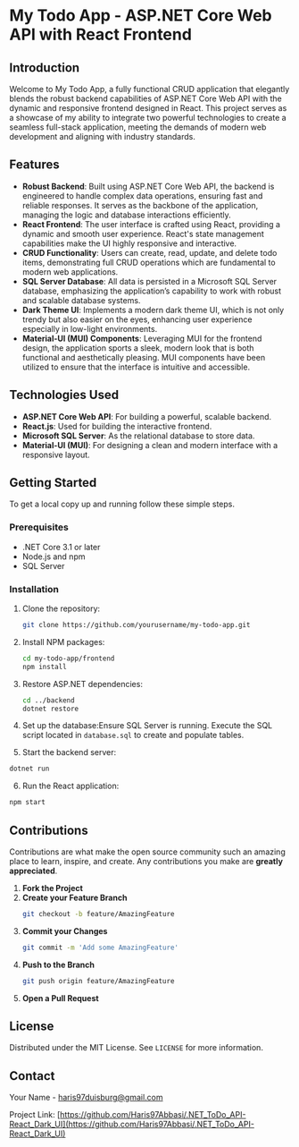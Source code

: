 # My Todo App - ASP.NET Core Web API with React Frontend

## Introduction
Welcome to My Todo App, a fully functional CRUD application that elegantly blends the robust backend capabilities of ASP.NET Core Web API with the dynamic and responsive frontend designed in React. This project serves as a showcase of my ability to integrate two powerful technologies to create a seamless full-stack application, meeting the demands of modern web development and aligning with industry standards.

## Features
- **Robust Backend**: Built using ASP.NET Core Web API, the backend is engineered to handle complex data operations, ensuring fast and reliable responses. It serves as the backbone of the application, managing the logic and database interactions efficiently.
- **React Frontend**: The user interface is crafted using React, providing a dynamic and smooth user experience. React's state management capabilities make the UI highly responsive and interactive.
- **CRUD Functionality**: Users can create, read, update, and delete todo items, demonstrating full CRUD operations which are fundamental to modern web applications.
- **SQL Server Database**: All data is persisted in a Microsoft SQL Server database, emphasizing the application’s capability to work with robust and scalable database systems.
- **Dark Theme UI**: Implements a modern dark theme UI, which is not only trendy but also easier on the eyes, enhancing user experience especially in low-light environments.
- **Material-UI (MUI) Components**: Leveraging MUI for the frontend design, the application sports a sleek, modern look that is both functional and aesthetically pleasing. MUI components have been utilized to ensure that the interface is intuitive and accessible.

## Technologies Used
- **ASP.NET Core Web API**: For building a powerful, scalable backend.
- **React.js**: Used for building the interactive frontend.
- **Microsoft SQL Server**: As the relational database to store data.
- **Material-UI (MUI)**: For designing a clean and modern interface with a responsive layout.

## Getting Started
To get a local copy up and running follow these simple steps.

### Prerequisites
- .NET Core 3.1 or later
- Node.js and npm
- SQL Server

### Installation
1. Clone the repository:
   ```sh
   git clone https://github.com/yourusername/my-todo-app.git
2. Install NPM packages:
    ```sh
   cd my-todo-app/frontend
   npm install
3. Restore ASP.NET dependencies:
    ```sh
   cd ../backend
   dotnet restore
4. Set up the database:Ensure SQL Server is running. Execute the SQL script located in `database.sql` to create and populate tables.

5. Start the backend server:

  ```sh
  dotnet run
  ```
6. Run the React application:

```sh
npm start
```


## Contributions
Contributions are what make the open source community such an amazing place to learn, inspire, and create. Any contributions you make are **greatly appreciated**.

1. **Fork the Project**
2. **Create your Feature Branch** 
   ```sh
   git checkout -b feature/AmazingFeature
3. **Commit your Changes** 
   ```sh
   git commit -m 'Add some AmazingFeature'
4. **Push to the Branch** 
   ```sh
   git push origin feature/AmazingFeature
5. **Open a Pull Request**

## License
Distributed under the MIT License. See `LICENSE` for more information.

## Contact
Your Name - [haris97duisburg@gmail.com](mailto:haris97duisburg@gmail.com)

Project Link: [https://github.com/Haris97Abbasi/.NET_ToDo_API-React_Dark_UI](https://github.com/Haris97Abbasi/.NET_ToDo_API-React_Dark_UI)


